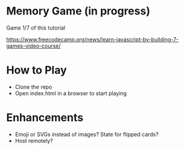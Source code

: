 # Memory Game (in progress)

Game 1/7 of this tutorial

https://www.freecodecamp.org/news/learn-javascript-by-building-7-games-video-course/

# How to Play

- Clone the repo
- Open index.html in a browser to start playing

# Enhancements

- Emoji or SVGs instead of images? State for flipped cards?
- Host remotely?
